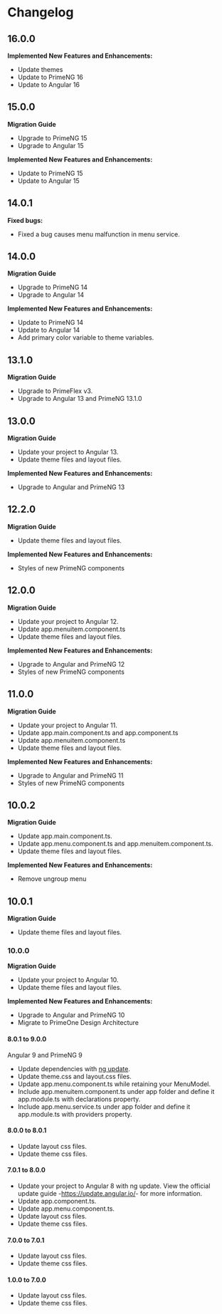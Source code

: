 # Changelog

## 16.0.0
**Implemented New Features and Enhancements:**
- Update themes
- Update to PrimeNG 16
- Update to Angular 16

## 15.0.0
**Migration Guide**
- Upgrade to PrimeNG 15
- Upgrade to Angular 15

**Implemented New Features and Enhancements:**
- Update to PrimeNG 15
- Update to Angular 15

## 14.0.1
**Fixed bugs:**
- Fixed a bug causes menu malfunction in menu service.

## 14.0.0
**Migration Guide**
- Upgrade to PrimeNG 14
- Upgrade to Angular 14
  
**Implemented New Features and Enhancements:**
- Update to PrimeNG 14
- Update to Angular 14
- Add primary color variable to theme variables.

## 13.1.0
**Migration Guide**

- Upgrade to PrimeFlex v3.
- Upgrade to Angular 13 and PrimeNG 13.1.0

## 13.0.0
**Migration Guide**
- Update your project to Angular 13.
- Update theme files and layout files.

**Implemented New Features and Enhancements:**

- Upgrade to Angular and PrimeNG 13

## 12.2.0
**Migration Guide**
- Update theme files and layout files.

**Implemented New Features and Enhancements:**

- Styles of new PrimeNG components

## 12.0.0
**Migration Guide**
- Update your project to Angular 12.
- Update app.menuitem.component.ts
- Update theme files and layout files.

**Implemented New Features and Enhancements:**

- Upgrade to Angular and PrimeNG 12
- Styles of new PrimeNG components

## 11.0.0
**Migration Guide**
- Update your project to Angular 11.
- Update app.main.component.ts and app.component.ts
- Update app.menuitem.component.ts
- Update theme files and layout files.

**Implemented New Features and Enhancements:**

- Upgrade to Angular and PrimeNG 11
- Styles of new PrimeNG components

## 10.0.2

**Migration Guide**
- Update app.main.component.ts.
- Update app.menu.component.ts and app.menuitem.component.ts.
- Update theme files and layout files.

**Implemented New Features and Enhancements:**
- Remove ungroup menu

## 10.0.1

**Migration Guide**
- Update theme files and layout files.

### 10.0.0
**Migration Guide**
- Update your project to Angular 10.
- Update theme files and layout files.

**Implemented New Features and Enhancements:**

- Upgrade to Angular and PrimeNG 10
- Migrate to PrimeOne Design Architecture


#### 8.0.1 to 9.0.0
Angular 9 and PrimeNG 9
- Update dependencies with <a href="https://angular.io/cli/update">ng update</a>.
- Update theme.css and layout.css files.
- Update app.menu.component.ts while retaining your MenuModel.
- Include app.menuitem.component.ts under app folder and define it app.module.ts with declarations property.
- Include app.menu.service.ts under app folder and define it app.module.ts with providers property.

#### 8.0.0 to 8.0.1
- Update layout css files.
- Update theme css files.

#### 7.0.1 to 8.0.0
- Update your project to Angular 8 with ng update. View the official update guide -<a href="https://update.angular.io/">https://update.angular.io/</a>- for more information.
- Update app.component.ts.
- Update app.menu.component.ts.
- Update layout css files.
- Update theme css files.

#### 7.0.0 to 7.0.1
- Update layout css files.
- Update theme css files.

#### 1.0.0 to 7.0.0
- Update layout css files.
- Update theme css files.
